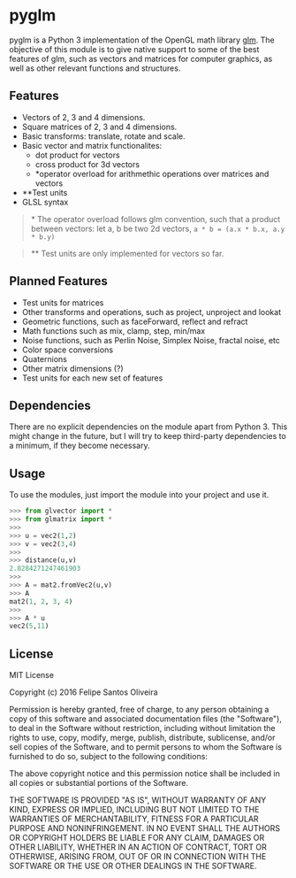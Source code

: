 # pyglm
pyglm is a Python 3 implementation of the OpenGL math library [glm](http://glm.g-truc.net). The objective of this module is to give native support to some of the best features of glm, such as vectors and matrices for computer graphics, as well as other relevant functions and structures. 

## Features

- Vectors of 2, 3 and 4 dimensions.
- Square matrices of 2, 3 and 4 dimensions.
- Basic transforms: translate, rotate and scale.
- Basic vector and matrix functionalites: 
    + dot product for vectors
    + cross product for 3d vectors
    + \*operator overload for arithmethic operations over matrices and vectors
- \*\*Test units 
- GLSL syntax 

>\* The operator overload follows glm convention, such that a product between vectors: let a, b be two 2d vectors, `a * b = (a.x * b.x, a.y * b.y)`

>\*\* Test units are only implemented for vectors so far.

## Planned Features

- Test units for matrices
- Other transforms and operations, such as project, unproject and lookat
- Geometric functions, such as faceForward, reflect and refract
- Math functions such as mix, clamp, step, min/max
- Noise functions, such as Perlin Noise, Simplex Noise, fractal noise, etc
- Color space conversions
- Quaternions
- Other matrix dimensions (?)
- Test units for each new set of features

## Dependencies

There are no explicit dependencies on the module apart from Python 3. This might change in the future, but I will try to keep third-party dependencies to a minimum, if they become necessary.

## Usage

To use the modules, just import the module into your project and use it.

```python
>>> from glvector import *
>>> from glmatrix import *
>>>
>>> u = vec2(1,2)
>>> v = vec2(3,4)
>>>
>>> distance(u,v)
2.8284271247461903
>>>
>>> A = mat2.fromVec2(u,v)
>>> A
mat2(1, 2, 3, 4)
>>>
>>> A * u
vec2(5,11)

```

## License

MIT License

Copyright (c) 2016 Felipe Santos Oliveira

Permission is hereby granted, free of charge, to any person obtaining a copy
of this software and associated documentation files (the "Software"), to deal
in the Software without restriction, including without limitation the rights
to use, copy, modify, merge, publish, distribute, sublicense, and/or sell
copies of the Software, and to permit persons to whom the Software is
furnished to do so, subject to the following conditions:

The above copyright notice and this permission notice shall be included in all
copies or substantial portions of the Software.

THE SOFTWARE IS PROVIDED "AS IS", WITHOUT WARRANTY OF ANY KIND, EXPRESS OR
IMPLIED, INCLUDING BUT NOT LIMITED TO THE WARRANTIES OF MERCHANTABILITY,
FITNESS FOR A PARTICULAR PURPOSE AND NONINFRINGEMENT. IN NO EVENT SHALL THE
AUTHORS OR COPYRIGHT HOLDERS BE LIABLE FOR ANY CLAIM, DAMAGES OR OTHER
LIABILITY, WHETHER IN AN ACTION OF CONTRACT, TORT OR OTHERWISE, ARISING FROM,
OUT OF OR IN CONNECTION WITH THE SOFTWARE OR THE USE OR OTHER DEALINGS IN THE
SOFTWARE.
